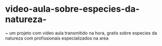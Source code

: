 # video-aula-sobre-especies-da-natureza-
~ um projeto com video aula transmitido na hora, gratis sobre especies da natureza com profissionais especializados na area 
